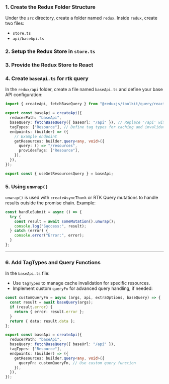 ### 1. **Create the Redux Folder Structure**

Under the `src` directory, create a folder named `redux`. Inside `redux`, create two files:

- `store.ts`
- `api/baseApi.ts`

### 2. **Setup the Redux Store in `store.ts`**

### 3. **Provide the Redux Store to React**

### 4. **Create `baseApi.ts` for rtk query**

In the `redux/api` folder, create a file named `baseApi.ts` and define your base API configuration:

```typescript
import { createApi, fetchBaseQuery } from "@reduxjs/toolkit/query/react";

export const baseApi = createApi({
  reducerPath: "baseApi",
  baseQuery: fetchBaseQuery({ baseUrl: "/api" }), // Replace '/api' with your actual API base URL
  tagTypes: ["Resource"], // Define tag types for caching and invalidation
  endpoints: (builder) => ({
    // Example endpoint
    getResources: builder.query<any, void>({
      query: () => "/resources",
      providesTags: ["Resource"],
    }),
  }),
});

export const { useGetResourcesQuery } = baseApi;
```

### 5. **Using `unwrap()`**

`unwrap()` is used with `createAsyncThunk` or RTK Query mutations to handle results outside the promise chain. Example:

```typescript
const handleSubmit = async () => {
  try {
    const result = await someMutation().unwrap();
    console.log("Success:", result);
  } catch (error) {
    console.error("Error:", error);
  }
};
```

---

### 6. **Add TagTypes and Query Functions**

In the `baseApi.ts` file:

- Use `tagTypes` to manage cache invalidation for specific resources.
- Implement custom `queryFn` for advanced query handling, if needed:

```typescript
const customQueryFn = async (args, api, extraOptions, baseQuery) => {
  const result = await baseQuery(args);
  if (result.error) {
    return { error: result.error };
  }
  return { data: result.data };
};

export const baseApi = createApi({
  reducerPath: "baseApi",
  baseQuery: fetchBaseQuery({ baseUrl: "/api" }),
  tagTypes: ["Resource"],
  endpoints: (builder) => ({
    getResources: builder.query<any, void>({
      queryFn: customQueryFn, // Use custom query function
    }),
  }),
});
```

